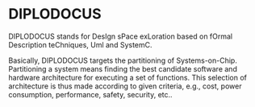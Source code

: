 # DIPLODOCUS

DIPLODOCUS stands for DesIgn sPace exLoration based on fOrmal Description teChniques, Uml and SystemC.

Basically, DIPLODOCUS targets the partitioning of Systems-on-Chip. Partitioning a system means finding the best candidate software and hardware architecture for executing a set of functions. This selection of architecture is thus made according to given criteria, e.g., cost, power consumption, performance, safety, security, etc.. 

